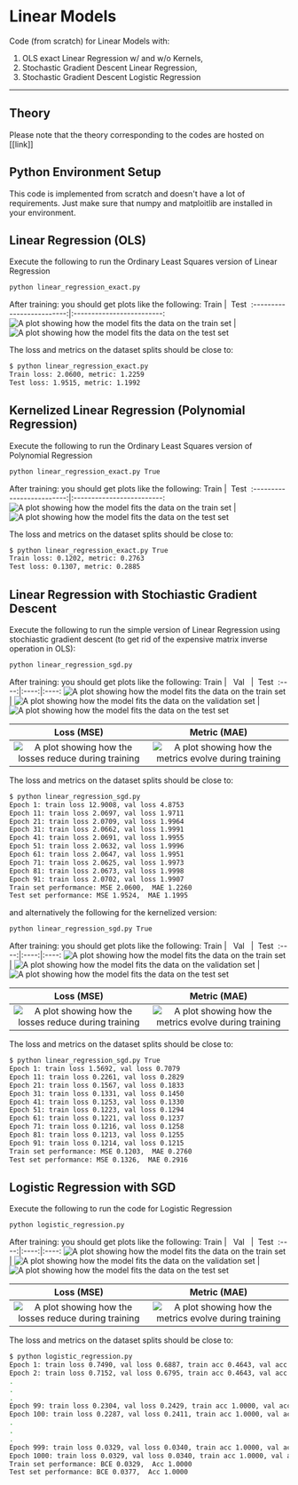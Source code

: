 
# Linear Models

Code (from scratch) for Linear Models with:

1. OLS exact Linear Regression w/ and w/o Kernels,
2. Stochastic Gradient Descent Linear Regression,
3. Stochastic Gradient Descent Logistic Regression

---

## Theory

Please note that the theory corresponding to the codes are hosted on [[link]]

## Python Environment Setup

This code is implemented from scratch and doesn't have a lot of requirements. Just make sure that numpy and matploitlib are installed in your environment.

## Linear Regression (OLS)

Execute the following to run the Ordinary Least Squares version of Linear Regression

```bash
python linear_regression_exact.py
```

After training: you should get plots like the following:
Train             |  &nbsp;Test&nbsp;
:-------------------------:|:-------------------------:
![A plot showing how the model fits the data on the train set](static/ols_1.png "OLS Train Fit")  |  ![A plot showing how the model fits the data on the test set](static/ols_2.png "OLS Test Fit")

The loss and metrics on the dataset splits should be close to:

```bash
$ python linear_regression_exact.py
Train loss: 2.0600, metric: 1.2259
Test loss: 1.9515, metric: 1.1992
```

## Kernelized Linear Regression (Polynomial Regression)

Execute the following to run the Ordinary Least Squares version of Polynomial Regression

```bash
python linear_regression_exact.py True
```

After training: you should get plots like the following:
Train             |  &nbsp;Test&nbsp;
:-------------------------:|:-------------------------:
![A plot showing how the model fits the data on the train set](static/ols_3.png "Kernel OLS Train Fit")  |  ![A plot showing how the model fits the data on the test set](static/ols_4.png "Kernel OLS Test Fit")

The loss and metrics on the dataset splits should be close to:

```bash
$ python linear_regression_exact.py True
Train loss: 0.1202, metric: 0.2763
Test loss: 0.1307, metric: 0.2885
```

## Linear Regression with Stochiastic Gradient Descent

Execute the following to run the simple version of Linear Regression using stochiastic gradient descent (to get rid of the expensive matrix inverse operation in OLS):

```bash
python linear_regression_sgd.py
```

After training: you should get plots like the following:
Train             |  &nbsp;&nbsp;Val&nbsp;&nbsp;          |  &nbsp;Test&nbsp;
:----:|:----:|:----:
![A plot showing how the model fits the data on the train set](static/sgd_6.png "SGD Train Fit")  |  ![A plot showing how the model fits the data on the validation set](static/sgd_7.png "SGD Valid Fit") |  ![A plot showing how the model fits the data on the test set](static/sgd_8.png "SGD Test Fit")

&nbsp;&nbsp;Loss (MSE)&nbsp;&nbsp;             |  Metric (MAE)
:-------------------------:|:-------------------------:
![A plot showing how the losses reduce during training](static/sgd_9.png "SGD Loss")  |  ![A plot showing how the metrics evolve during training](static/sgd_10.png "SGD Metrics")

The loss and metrics on the dataset splits should be close to:

```bash
$ python linear_regression_sgd.py     
Epoch 1: train loss 12.9008, val loss 4.8753
Epoch 11: train loss 2.0697, val loss 1.9711
Epoch 21: train loss 2.0709, val loss 1.9964
Epoch 31: train loss 2.0662, val loss 1.9991
Epoch 41: train loss 2.0691, val loss 1.9955
Epoch 51: train loss 2.0632, val loss 1.9996
Epoch 61: train loss 2.0647, val loss 1.9951
Epoch 71: train loss 2.0625, val loss 1.9973
Epoch 81: train loss 2.0673, val loss 1.9998
Epoch 91: train loss 2.0702, val loss 1.9907
Train set performance: MSE 2.0600,  MAE 1.2260
Test set performance: MSE 1.9524,  MAE 1.1995
```

and alternatively the following for the kernelized version:

```bash
python linear_regression_sgd.py True
```

After training: you should get plots like the following:
Train             |  &nbsp;&nbsp;Val&nbsp;&nbsp;          |  &nbsp;Test&nbsp;
:----:|:----:|:----:
![A plot showing how the model fits the data on the train set](static/sgd_1.png "Kernel SGD Train Fit")  |  ![A plot showing how the model fits the data on the validation set](static/sgd_2.png "Kernel SGD Valid Fit") |  ![A plot showing how the model fits the data on the test set](static/sgd_3.png "Kernel SGD Test Fit")

&nbsp;&nbsp;Loss (MSE)&nbsp;&nbsp;             |  Metric (MAE)
:-------------------------:|:-------------------------:
![A plot showing how the losses reduce during training](static/sgd_4.png "Kernel SGD Loss")  |  ![A plot showing how the metrics evolve during training](static/sgd_5.png "Kernel SGD Metrics")

The loss and metrics on the dataset splits should be close to:

```bash
$ python linear_regression_sgd.py True  
Epoch 1: train loss 1.5692, val loss 0.7079
Epoch 11: train loss 0.2261, val loss 0.2829
Epoch 21: train loss 0.1567, val loss 0.1833
Epoch 31: train loss 0.1331, val loss 0.1450
Epoch 41: train loss 0.1253, val loss 0.1330
Epoch 51: train loss 0.1223, val loss 0.1294
Epoch 61: train loss 0.1221, val loss 0.1237
Epoch 71: train loss 0.1216, val loss 0.1258
Epoch 81: train loss 0.1213, val loss 0.1255
Epoch 91: train loss 0.1214, val loss 0.1215
Train set performance: MSE 0.1203,  MAE 0.2760
Test set performance: MSE 0.1326,  MAE 0.2916
```

## Logistic Regression with SGD

Execute the following to run the code for Logistic Regression

```bash
python logistic_regression.py
```

After training: you should get plots like the following:
Train             |  &nbsp;&nbsp;Val&nbsp;&nbsp;          |  &nbsp;Test&nbsp;
:----:|:----:|:----:
![A plot showing how the model fits the data on the train set](static/lr_3.png "Logistic Regression Train Fit")  |  ![A plot showing how the model fits the data on the validation set](static/lr_4.png "Logistic Regression Valid Fit") |  ![A plot showing how the model fits the data on the test set](static/lr_5.png "Logistic Regression Test Fit")

&nbsp;&nbsp;Loss (MSE)&nbsp;&nbsp;             |  Metric (MAE)
:-------------------------:|:-------------------------:
![A plot showing how the losses reduce during training](static/lr_1.png "Logistic Regression Loss")  |  ![A plot showing how the metrics evolve during training](static/lr_2.png "Logistic Regression Metrics")

The loss and metrics on the dataset splits should be close to:

```bash
$ python logistic_regression.py  
Epoch 1: train loss 0.7490, val loss 0.6887, train acc 0.4643, val acc 0.6500
Epoch 2: train loss 0.7152, val loss 0.6795, train acc 0.4643, val acc 0.6500
.
.
.
Epoch 99: train loss 0.2304, val loss 0.2429, train acc 1.0000, val acc 1.0000
Epoch 100: train loss 0.2287, val loss 0.2411, train acc 1.0000, val acc 1.0000
.
.
.
Epoch 999: train loss 0.0329, val loss 0.0340, train acc 1.0000, val acc 1.0000
Epoch 1000: train loss 0.0329, val loss 0.0340, train acc 1.0000, val acc 1.0000
Train set performance: BCE 0.0329,  Acc 1.0000
Test set performance: BCE 0.0377,  Acc 1.0000
```
